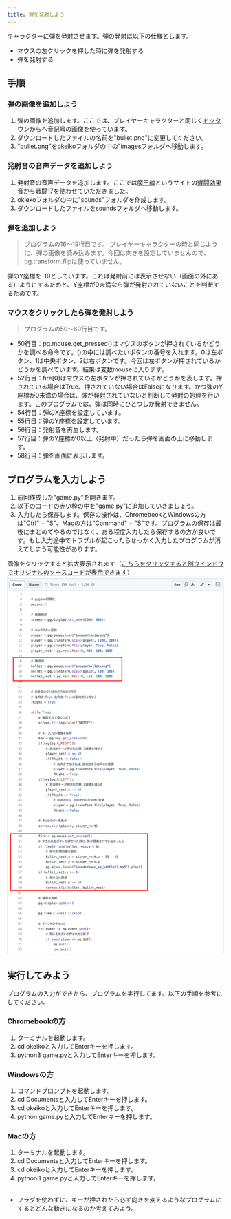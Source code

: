 ```yaml
---
title: 弾を発射しよう
---
```

キャラクターに弾を発射させます。弾の発射は以下の仕様とします。

- マウスの左クリックを押した時に弾を発射する
- 弾を発射する

## 手順
### 弾の画像を追加しよう
1. 弾の画像を追加します。ここでは、プレイヤーキャラクターと同じく[ドッタウン](https://dotown.maeda-design-room.net/)から[ヘ音記号](https://dotown.maeda-design-room.net/3200/)の画像を使っています。
2. ダウンロードしたファイルの名前を"bullet.png"に変更してください。
3. "bullet.png"をokeikoフォルダの中の"imagesフォルダへ移動します。

### 発射音の音声データを追加しよう
1. 発射音の音声データを追加します。ここでは[魔王魂](https://maou.audio/)というサイトの[戦闘効果音](https://maou.audio/category/se/se-battle/)から戦闘17を使わせていただきました。
2. okiekoフォルダの中に"sounds"フォルダを作成します。
3. ダウンロードしたファイルをsoundsフォルダへ移動します。

### 弾を追加しよう
> プログラムの16〜19行目です。
プレイヤーキャラクターの時と同じように、弾の画像を読み込みます。今回は向きを設定していませんので、pg.transform.flipは使っていません。

弾のY座標を-10としています。これは発射前には表示させない（画面の外にある）ようにするためと、Y座標が0未満なら弾が発射されていないことを判断するためです。

### マウスをクリックしたら弾を発射しよう
> プログラムの50〜60行目です。
- 50行目：pg.mouse.get_pressed()はマウスのボタンが押されているかどうかを調べる命令です。()の中には調べたいボタンの番号を入れます。0は左ボタン、1は中央ボタン、2は右ボタンです。今回は左ボタンが押されているかどうかを調べています。結果は変数mouseに入ります。
- 52行目：fire[0]はマウスの左ボタンが押されているかどうかを表します。押されている場合はTrue、押されていない場合はFalseになります。かつ弾のY座標が0未満の場合は、弾が発射されていないと判断して発射の処理を行います。このプログラムでは、弾は同時にひとつしか発射できません。
- 54行目：弾のX座標を設定しています。
- 55行目：弾のY座標を設定しています。
- 56行目：発射音を再生します。
- 57行目：弾のY座標が0以上（発射中）だったら弾を画面の上に移動します。
- 58行目：弾を画面に表示します。

## プログラムを入力しよう
1. 前回作成した"game.py"を開きます。
1. 以下のコードの赤い枠の中を"game.py"に追加していきましょう。
1. 入力したら保存します。保存の操作は、ChromebookとWindowsの方は"Ctrl" + "S"、Macの方は"Command" + "S"です。プログラムの保存は最後にまとめてやるのではなく、ある程度入力したら保存するの方が良いです。もし入力途中でトラブルが起こったらせっかく入力したプログラムが消えてしまう可能性があります。

画像をクリックすると拡大表示されます（[こちらをクリックすると別ウインドウでオリジナルのソースコードが表示できます](https://github.com/kwaka1208/resources/blob/main/pygame/game05.py)）
[![](https://raw.githubusercontent.com/kwaka1208/resources/main/pygame/game05.png)](https://raw.githubusercontent.com/kwaka1208/resources/main/pygame/game05.png)

## 実行してみよう
プログラムの入力ができたら、プログラムを実行してます。以下の手順を参考にしてください。

### Chromebookの方
1. ターミナルを起動します。
1. cd okeikoと入力してEnterキーを押します。
1. python3 game.pyと入力してEnterキーを押します。

### Windowsの方
1. コマンドプロンプトを起動します。
1. cd Documentsと入力してEnterキーを押します。
1. cd okeikoと入力してEnterキーを押します。
1. python game.pyと入力してEnterキーを押します。

### Macの方
1. ターミナルを起動します。
1. cd Documentsと入力してEnterキーを押します。
1. cd okeikoと入力してEnterキーを押します。
1. python3 game.pyと入力してEnterキーを押します。

## 
- フラグを使わずに、キーが押されたら必ず向きを変えるようなプログラムにするとどんな動きになるのか考えてみよう。


